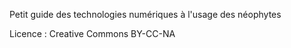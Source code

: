 
Petit guide des technologies numériques à l'usage des néophytes

Licence : Creative Commons BY-CC-NA

